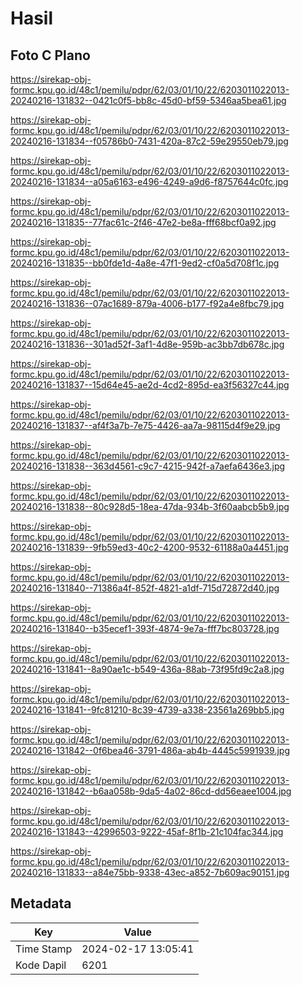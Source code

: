 # Hasil

## Foto C Plano

https://sirekap-obj-formc.kpu.go.id/48c1/pemilu/pdpr/62/03/01/10/22/6203011022013-20240216-131832--0421c0f5-bb8c-45d0-bf59-5346aa5bea61.jpg

https://sirekap-obj-formc.kpu.go.id/48c1/pemilu/pdpr/62/03/01/10/22/6203011022013-20240216-131834--f05786b0-7431-420a-87c2-59e29550eb79.jpg

https://sirekap-obj-formc.kpu.go.id/48c1/pemilu/pdpr/62/03/01/10/22/6203011022013-20240216-131834--a05a6163-e496-4249-a9d6-f8757644c0fc.jpg

https://sirekap-obj-formc.kpu.go.id/48c1/pemilu/pdpr/62/03/01/10/22/6203011022013-20240216-131835--77fac61c-2f46-47e2-be8a-fff68bcf0a92.jpg

https://sirekap-obj-formc.kpu.go.id/48c1/pemilu/pdpr/62/03/01/10/22/6203011022013-20240216-131835--bb0fde1d-4a8e-47f1-9ed2-cf0a5d708f1c.jpg

https://sirekap-obj-formc.kpu.go.id/48c1/pemilu/pdpr/62/03/01/10/22/6203011022013-20240216-131836--07ac1689-879a-4006-b177-f92a4e8fbc79.jpg

https://sirekap-obj-formc.kpu.go.id/48c1/pemilu/pdpr/62/03/01/10/22/6203011022013-20240216-131836--301ad52f-3af1-4d8e-959b-ac3bb7db678c.jpg

https://sirekap-obj-formc.kpu.go.id/48c1/pemilu/pdpr/62/03/01/10/22/6203011022013-20240216-131837--15d64e45-ae2d-4cd2-895d-ea3f56327c44.jpg

https://sirekap-obj-formc.kpu.go.id/48c1/pemilu/pdpr/62/03/01/10/22/6203011022013-20240216-131837--af4f3a7b-7e75-4426-aa7a-98115d4f9e29.jpg

https://sirekap-obj-formc.kpu.go.id/48c1/pemilu/pdpr/62/03/01/10/22/6203011022013-20240216-131838--363d4561-c9c7-4215-942f-a7aefa6436e3.jpg

https://sirekap-obj-formc.kpu.go.id/48c1/pemilu/pdpr/62/03/01/10/22/6203011022013-20240216-131838--80c928d5-18ea-47da-934b-3f60aabcb5b9.jpg

https://sirekap-obj-formc.kpu.go.id/48c1/pemilu/pdpr/62/03/01/10/22/6203011022013-20240216-131839--9fb59ed3-40c2-4200-9532-61188a0a4451.jpg

https://sirekap-obj-formc.kpu.go.id/48c1/pemilu/pdpr/62/03/01/10/22/6203011022013-20240216-131840--71386a4f-852f-4821-a1df-715d72872d40.jpg

https://sirekap-obj-formc.kpu.go.id/48c1/pemilu/pdpr/62/03/01/10/22/6203011022013-20240216-131840--b35ecef1-393f-4874-9e7a-fff7bc803728.jpg

https://sirekap-obj-formc.kpu.go.id/48c1/pemilu/pdpr/62/03/01/10/22/6203011022013-20240216-131841--8a90ae1c-b549-436a-88ab-73f95fd9c2a8.jpg

https://sirekap-obj-formc.kpu.go.id/48c1/pemilu/pdpr/62/03/01/10/22/6203011022013-20240216-131841--9fc81210-8c39-4739-a338-23561a269bb5.jpg

https://sirekap-obj-formc.kpu.go.id/48c1/pemilu/pdpr/62/03/01/10/22/6203011022013-20240216-131842--0f6bea46-3791-486a-ab4b-4445c5991939.jpg

https://sirekap-obj-formc.kpu.go.id/48c1/pemilu/pdpr/62/03/01/10/22/6203011022013-20240216-131842--b6aa058b-9da5-4a02-86cd-dd56eaee1004.jpg

https://sirekap-obj-formc.kpu.go.id/48c1/pemilu/pdpr/62/03/01/10/22/6203011022013-20240216-131843--42996503-9222-45af-8f1b-21c104fac344.jpg

https://sirekap-obj-formc.kpu.go.id/48c1/pemilu/pdpr/62/03/01/10/22/6203011022013-20240216-131833--a84e75bb-9338-43ec-a852-7b609ac90151.jpg


## Metadata

| Key        | Value               |
| ---------- | ------------------- |
| Time Stamp | 2024-02-17 13:05:41 |
| Kode Dapil | 6201                |




